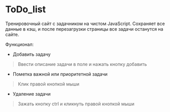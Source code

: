# ToDo_list
Тренировочный сайт с задачником на чистом JavaScript. Сохраняет все данные в кэш, и после перезагрузки страницы все задачи останутся на сайте.

Функционал:
* Добавить задачу 
> Ввести описание задачи в поле и нажать кнопку добавить
> 
* Пометка важной или приоритетной задачи
> Клик правой кнопкой мыши
> 
* Удаление задачи
> Зажать кнопку ctrl и кликнуть правой кнопкой мыши
> 
